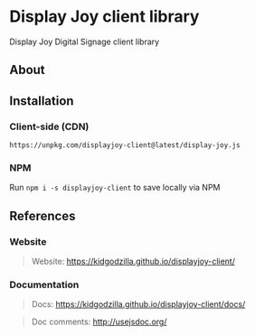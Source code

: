 # Display Joy client library

Display Joy Digital Signage client library

## About

## Installation

### Client-side (CDN)

`https://unpkg.com/displayjoy-client@latest/display-joy.js`

### NPM

Run `npm i -s displayjoy-client` to save locally via NPM

## References

### Website
> Website: https://kidgodzilla.github.io/displayjoy-client/

### Documentation
> Docs: https://kidgodzilla.github.io/displayjoy-client/docs/

> Doc comments: http://usejsdoc.org/
